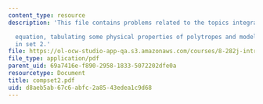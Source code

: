 ```yaml
---
content_type: resource
description: 'This file contains problems related to the topics integrating the LaneEmden

  equation, tabulating some physical properties of polytropes and model of the Sun
  in set 2.'
file: https://ol-ocw-studio-app-qa.s3.amazonaws.com/courses/8-282j-introduction-to-astronomy-spring-2006/d8aeb5ab67c6abfc2a8543edea1c9d68_compset2.pdf
file_type: application/pdf
parent_uid: 69a7416e-f890-2958-1833-5072202dfe0a
resourcetype: Document
title: compset2.pdf
uid: d8aeb5ab-67c6-abfc-2a85-43edea1c9d68
---
```

